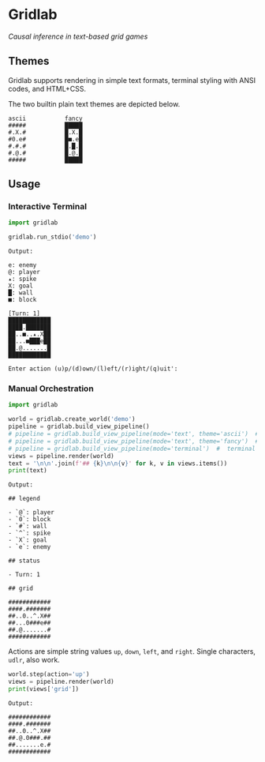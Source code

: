 # Gridlab

*Causal inference in text-based grid games*

## Themes

Gridlab supports rendering in simple text formats, terminal styling with ANSI codes, and HTML+CSS.

The two builtin plain text themes are depicted below.
```
ascii           fancy
#####           █████
#.X.#           █.X.█
#0.e#           █■.e█
#.#.#           █.█.█
#.@.#           █.@.█
#####           █████
```

## Usage

### Interactive Terminal

```python
import gridlab

gridlab.run_stdio('demo')
```

```
Output:

e: enemy
@: player
▴: spike
X: goal
█: wall
■: block

[Turn: 1]
████████████
████.███████
██..■..▴.X██
██...■███e██
██.@.......█
████████████

Enter action (u)p/(d)own/(l)eft/(r)ight/(q)uit':
```

### Manual Orchestration

```python
import gridlab

world = gridlab.create_world('demo')
pipeline = gridlab.build_view_pipeline()
# pipeline = gridlab.build_view_pipeline(mode='text', theme='ascii')  # default values, same as above
# pipeline = gridlab.build_view_pipeline(mode='text', theme='fancy')  # use non-strict ASCII chars
# pipeline = gridlab.build_view_pipeline(mode='terminal')  #  terminal styling with ANSI codes
views = pipeline.render(world)
text = '\n\n'.join(f'## {k}\n\n{v}' for k, v in views.items())
print(text)
```

```
Output:

## legend

- `@`: player
- `0`: block
- `#`: wall
- `^`: spike
- `X`: goal
- `e`: enemy

## status

- Turn: 1

## grid

############
####.#######
##..0..^.X##
##...0###e##
##.@.......#
############
```

Actions are simple string values `up`, `down`, `left`, and `right`.
Single characters, `udlr`, also work.

```python
world.step(action='up')
views = pipeline.render(world)
print(views['grid'])
```

```
Output:

############
####.#######
##..0..^.X##
##.@.0###.##
##.......e.#
############
```
